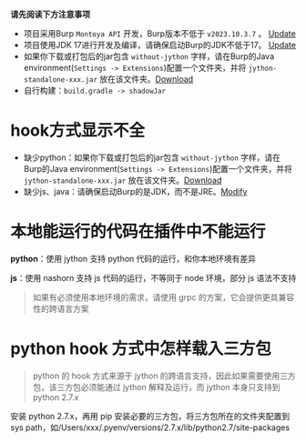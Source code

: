 **请先阅读下方注意事项**

- 项目采用Burp `Montoya API` 开发，Burp版本不低于 `v2023.10.3.7` 。 [Update](https://github.com/outlaws-bai/Galaxy?tab=readme-ov-file#%E5%B8%B8%E7%94%A8%E5%9C%B0%E5%9D%80)
- 项目使用JDK 17进行开发及编译，请确保启动Burp的JDK不低于17。 [Update](https://github.com/outlaws-bai/Galaxy?tab=readme-ov-file#%E5%B8%B8%E7%94%A8%E5%9C%B0%E5%9D%80)
- 如果你下载或打包后的jar包含 `without-jython` 字样，请在Burp的Java environment(`Settings -> Extensions`)配置一个文件夹，并将 `jython-standalone-xxx.jar` 放在该文件夹。[Download](https://www.jython.org/download)
- 自行构建：`build.gradle -> shadowJar`

# hook方式显示不全

- 缺少python：如果你下载或打包后的jar包含 `without-jython` 字样，请在Burp的Java environment(`Settings -> Extensions`)配置一个文件夹，并将 `jython-standalone-xxx.jar` 放在该文件夹。[Download](https://www.jython.org/download)
- 缺少js、java：请确保启动Burp的是JDK，而不是JRE。[Modify](https://github.com/outlaws-bai/Galaxy/blob/main/docs/ToJDK.md)

# 本地能运行的代码在插件中不能运行

**python**：使用 jython 支持 python 代码的运行，和你本地环境有差异

**js**：使用 nashorn 支持 js 代码的运行，不等同于 node 环境，部分 js 语法不支持

> 如果有必须使用本地环境的需求，请使用 grpc 的方案，它会提供更具兼容性的跨语言方案

# python hook 方式中怎样载入三方包

> python 的 hook 方式来源于 jython 的跨语言支持，因此如果需要使用三方包，该三方包必须能通过 jython 解释及运行，而 jython 本身只支持到 python 2.7.x

安装 python 2.7.x，再用 pip 安装必要的三方包，将三方包所在的文件夹配置到 sys path，如/Users/xxx/.pyenv/versions/2.7.x/lib/python2.7/site-packages
